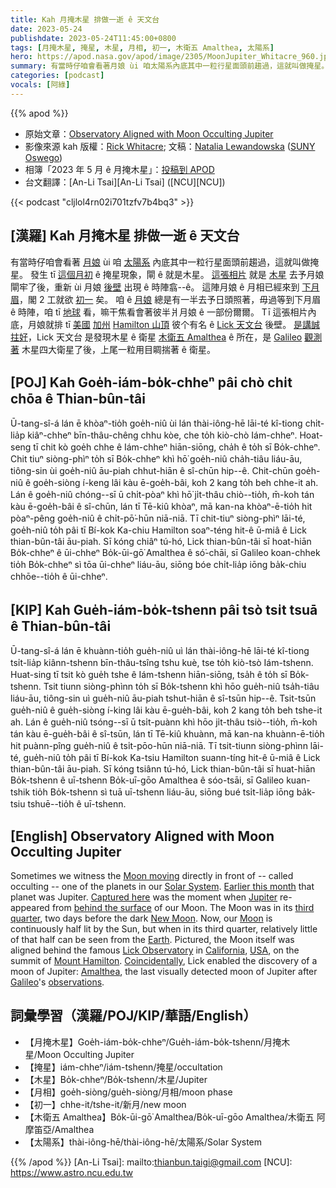 ```yaml
---
title: Kah 月掩木星 排做一逝 ê 天文台
date: 2023-05-24
publishdate: 2023-05-24T11:45:00+0800
tags: [月掩木星, 掩星, 木星, 月相, 初一, 木衛五 Amalthea, 太陽系]
hero: https://apod.nasa.gov/apod/image/2305/MoonJupiter_Whitacre_960.jpg
summary: 有當時仔咱會看著月娘 ùi 咱太陽系內底其中一粒行星面頭前趨過，這就叫做掩星。
categories: [podcast]
vocals: [阿綠]
---
```


{{% apod %}}

- 原始文章：[Observatory Aligned with Moon Occulting Jupiter](https://apod.nasa.gov/apod/ap230524.html)
- 影像來源 kah 版權：[Rick Whitacre](https://www.flickr.com/photos/ricoshanchez/); 文稿：[Natalia Lewandowska](https://www.oswego.edu/physics/natalia-lewandowska) ([SUNY Oswego](https://www.oswego.edu/physics/))
- 相簿「2023 年 5 月 ê 月掩木星」：[投稿到 APOD](https://www.facebook.com/media/set/?set=a.228700059858579&type=3)
- 台文翻譯：[An-Li Tsai][An-Li Tsai] ([NCU][NCU])

{{< podcast "cljlol4rn02i701tzfv7b4bq3" >}}

## [漢羅] Kah 月掩木星 排做一逝 ê 天文台
有當時仔咱會看著 [月娘][Moon moving] ùi 咱 [太陽系][Solar System] 內底其中一粒行星面頭前趨過，這就叫做掩星。
發生 tī [這個月初][Earlier this month] ê 掩星現象，閘 ê 就是木星。
[這張相片][Captured here] 就是 [木星][Jupiter] 去予月娘閘牢了後，重新 ùi 月娘 [後壁][behind the surface] 出現 ê 時陣翕--ê。
這陣月娘 ê 月相已經來到 [下月眉][third quarter]，閣 2 工就欲 [初一][New Moon] 矣。
咱 ê [月娘][Moon] 總是有一半去予日頭照著，毋過等到下月眉 ê 時陣，咱 tī [地球][Earth] 看，嘛干焦看會著彼半爿月娘 ê 一部份爾爾。
Tī 這張相片內底，月娘就排 tī [美國][USA] [加州][California] [Hamilton 山頂][Mount Hamilton] 彼个有名 ê [Lick 天文台][Lick Observatory] 後壁。
[是講誠拄好][Coincidentally]，Lick 天文台 是發現木星 ê 衛星 [木衛五 Amalthea][Amalthea] ê 所在，是 [Galileo][Galileo] [觀測著][observations] 木星四大衛星了後，上尾一粒用目睭揣著 ê 衛星。

## [POJ] Kah Goe̍h-iám-bo̍k-chheⁿ pâi chò chi̍t chōa ê Thian-bûn-tâi
Ū-tang-sî-á lán ē khòaⁿ-tio̍h goe̍h-niû ùi lán thài-iông-hē lāi-té kî-tiong chi̍t-lia̍p kiâⁿ-chheⁿ bīn-thâu-chêng chhu kòe, che to̍h kiò-chò Iám-chheⁿ.
Hoat-seng tī chit kò goe̍h chhe ê Iám-chheⁿ hiān-siōng, cha̍h ê to̍h sī Bo̍k-chheⁿ.
Chit tiuⁿ siòng-phìⁿ to̍h sī Bo̍k-chheⁿ khì hō͘ goe̍h-niû cha̍h-tiâu liáu-āu, tiông-sin ùi goe̍h-niû āu-piah chhut-hiān ê sî-chūn hip--ê.
Chit-chūn goe̍h-niû ê goe̍h-siòng í-keng lâi kàu ē-goe̍h-bâi, koh 2 kang to̍h beh chhe-it ah.
Lán ê goe̍h-niû chóng--sī ū chi̍t-pòaⁿ khì hō͘ ji̍t-thâu chiò--tio̍h, m̄-koh tán kàu ē-goe̍h-bâi ê sî-chūn, lán tī Tē-kiû khòaⁿ, mā kan-na khòaⁿ-ē-tio̍h hit pòaⁿ-pêng goe̍h-niû ê chi̍t-pō͘-hūn niā-niā.
Tī chit-tiuⁿ siòng-phìⁿ lāi-té, goe̍h-niû to̍h pâi tī Bí-kok Ka-chiu Hamilton soaⁿ-téng hit-ê ū-miâ ê Lick thian-bûn-tâi āu-piah.
Sī kóng chiâⁿ tú-hó, Lick thian-bûn-tâi sī hoat-hiān Bo̍k-chheⁿ ê ūi-chheⁿ Bo̍k-ūi-gō͘ Amalthea ê só͘-chāi, sī Galileo koan-chhek tio̍h Bo̍k-chheⁿ sì tōa ūi-chheⁿ liáu-āu, siōng bóe chi̍t-lia̍p iōng ba̍k-chiu chhōe--tio̍h ê ūi-chheⁿ.

## [KIP] Kah Gue̍h-iám-bo̍k-tshenn pâi tsò tsi̍t tsuā ê Thian-bûn-tâi
Ū-tang-sî-á lán ē khuànn-tio̍h gue̍h-niû uì lán thài-iông-hē lāi-té kî-tiong tsi̍t-lia̍p kiânn-tshenn bīn-thâu-tsîng tshu kuè, tse to̍h kiò-tsò Iám-tshenn.
Huat-sing tī tsit kò gue̍h tshe ê Iám-tshenn hiān-siōng, tsa̍h ê to̍h sī Bo̍k-tshenn.
Tsit tiunn siòng-phìnn to̍h sī Bo̍k-tshenn khì hōo gue̍h-niû tsa̍h-tiâu liáu-āu, tiông-sin uì gue̍h-niû āu-piah tshut-hiān ê sî-tsūn hip--ê.
Tsit-tsūn gue̍h-niû ê gue̍h-siòng í-king lâi kàu ē-gue̍h-bâi, koh 2 kang to̍h beh tshe-it ah.
Lán ê gue̍h-niû tsóng--sī ū tsi̍t-puànn khì hōo ji̍t-thâu tsiò--tio̍h, m̄-koh tán kàu ē-gue̍h-bâi ê sî-tsūn, lán tī Tē-kiû khuànn, mā kan-na khuànn-ē-tio̍h hit puànn-pîng gue̍h-niû ê tsi̍t-pōo-hūn niā-niā.
Tī tsit-tiunn siòng-phìnn lāi-té, gue̍h-niû to̍h pâi tī Bí-kok Ka-tsiu Hamilton suann-tíng hit-ê ū-miâ ê Lick thian-bûn-tâi āu-piah.
Sī kóng tsiânn tú-hó, Lick thian-bûn-tâi sī huat-hiān Bo̍k-tshenn ê uī-tshenn Bo̍k-uī-gōo Amalthea ê sóo-tsāi, sī Galileo kuan-tshik tio̍h Bo̍k-tshenn sì tuā uī-tshenn liáu-āu, siōng bué tsi̍t-lia̍p iōng ba̍k-tsiu tshuē--tio̍h ê uī-tshenn.

## [English] Observatory Aligned with Moon Occulting Jupiter
Sometimes we witness the [Moon moving][Moon moving] directly in front of -- called occulting -- one of the planets in our [Solar System][Solar System].
[Earlier this month][Earlier this month] that planet was Jupiter.
[Captured here][Captured here] was the moment when [Jupiter][Jupiter] re-appeared from [behind the surface][behind the surface] of our Moon.
The Moon was in its [third quarter][third quarter], two days before the dark [New Moon][New Moon].
Now, our [Moon][Moon] is continuously half lit by the Sun, but when in its third quarter, relatively little of that half can be seen from the [Earth][Earth].
Pictured, the Moon itself was aligned behind the famous [Lick Observatory][Lick Observatory] in [California][California], [USA][USA], on the summit of [Mount Hamilton][Mount Hamilton].
[Coincidentally][Coincidentally], Lick enabled the discovery of a moon of Jupiter: [Amalthea][Amalthea], the last visually detected moon of Jupiter after [Galileo][Galileo]'s [observations][observations].

## 詞彙學習（漢羅/POJ/KIP/華語/English）
- 【月掩木星】Goe̍h-iám-bo̍k-chheⁿ/Gue̍h-iám-bo̍k-tshenn/月掩木星/Moon Occulting Jupiter
- 【掩星】iám-chheⁿ/iám-tshenn/掩星/occultation
- 【木星】Bo̍k-chheⁿ/Bo̍k-tshenn/木星/Jupiter
- 【月相】goe̍h-siòng/gue̍h-siòng/月相/moon phase
- 【初一】chhe-it/tshe-it/新月/new moon
- 【木衛五 Amalthea】Bo̍k-ūi-gō͘ Amalthea/Bo̍k-uī-gōo Amalthea/木衛五 阿摩笛亞/Amalthea
- 【太陽系】thài-iông-hē/thài-iông-hē/太陽系/Solar System

{{% /apod %}}
[An-Li Tsai]: mailto:thianbun.taigi@gmail.com
[NCU]: https://www.astro.ncu.edu.tw

[copyright]: https://apod.nasa.gov/apod/fap/lib/about_apod.html#srapply
[License]: https://creativecommons.org/licenses/by/2.0/

[Moon moving]:https://moon.nasa.gov/moon-in-motion/moon-phases/
[Solar System]:https://solarsystem.nasa.gov/solar-system/our-solar-system/overview/
[Earlier this month]:https://www.facebook.com/media/set/?set=a.228700059858579&type=3
[Captured here]:https://www.flickr.com/photos/ricoshanchez/52905094949/in/pool-apods/
[Jupiter]:https://solarsystem.nasa.gov/planets/jupiter/overview/
[behind the surface]:https://apod.nasa.gov/apod/ap220227.html
[third quarter]:https://solarsystem.nasa.gov/moons/earths-moon/lunar-phases-and-eclipses/
[New Moon]:https://apod.nasa.gov/apod/ap220725.html
[Moon]:https://en.wikipedia.org/wiki/Moon
[Earth]:https://en.wikipedia.org/wiki/Earth
[Lick Observatory]:https://www.lickobservatory.org/
[California]:https://en.wikipedia.org/wiki/California
[USA]:https://en.wikipedia.org/wiki/United_States
[Mount Hamilton]:https://youtu.be/fbU2OUEkasc
[Coincidentally]:https://i.pinimg.com/originals/d6/dc/8b/d6dc8b1771b697ff2992982482911274.jpg
[Amalthea]:https://solarsystem.nasa.gov/moons/jupiter-moons/amalthea/in-depth/
[Galileo]:https://www.rmg.co.uk/stories/topics/what-did-galileo-discover
[observations]:https://solarsystem.nasa.gov/news/307/galileos-observations-of-the-moon-jupiter-venus-and-the-sun/
